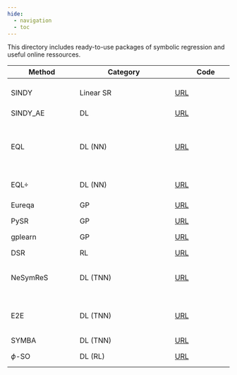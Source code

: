 ```yaml
---
hide:
  - navigation
  - toc
---
```


This directory includes ready-to-use packages of symbolic regression and useful online ressources.

| <div style="width:140px">Method</div> | <div style="width:200px">Category</div> | <div style="width:140px">Code</div> | <div style="width:180px">Year</div> |<div style="width:300px">Brief description</div> |
| ---- | ------- | --- | --- | --- |
| SINDY | Linear SR | [URL]() | xx | Formulates the SR problem as a system of linear equations and learns the coefficients of candidate functions |
| SINDY_AE | DL | [URL]() | xx | |
| EQL | DL (NN) | [URL]() | xx | Consists of a fully-differentiable shallow neural network whose activation functions are algebraic operators and analytical functions instead of traditional activation functions (e.g., sigmoid, relu, softmax).|
| EQL$\div$ | DL (NN) | [URL]() | xx | This is an extendable version of EQL that includes the division operator.|
| Eureqa | GP | [URL]() | xx | It is a closed-source code that uses genetic programming |
| PySR | GP | [URL]() | xx | |
| gplearn | GP | [URL]() | xx | Koza-style symbolic regression in python.| |
| DSR | RL | [URL]() | xx | |
| NeSymReS | DL (TNN) | [URL]() | xx | A pre-trained transformer that predicts SR models directly from the data. Predicted models are then fine-tuned and the best is returned.|
| E2E | DL (TNN) | [URL]() | xx | A pre-trained transformer that predicts SR models directly from the data. Predicted models are then fine-tuned and the best is returned. |
| SYMBA | DL (TNN) | [URL]() | xx | |
| $\phi$-SO | DL (RL) | [URL]() | xx | A RNN that uses reinforcement learning to |
